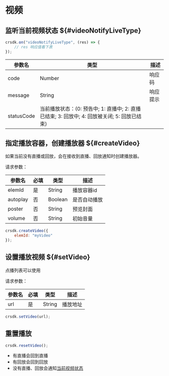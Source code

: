 # 视频

## 监听当前视频状态 ${#videoNotifyLiveType}

``` js
crsdk.on("videoNotifyLiveType", (res) => {
    // res 响应值看下表
});
```

| 参数名       | 类型       | 描述                                                  |
| ------------ | ------------| ----------------------------------------------------- |
| code   | Number |响应码 |
| message   | String |响应提示 |
| statusCode   | 当前播放状态：(0: 预告中; 1: 直播中; 2: 直播已结束; 3: 回放中; 4: 回放被关闭; 5: 回放已结束) |

## 指定播放容器，创建播放器 ${#createVideo}

如果当前没有直播或回放，会在接收到直播、回放通知时创建播放器。

请求参数：

| 参数名       | 必填       | 类型       | 描述                                                  |
| ------------ | ------------ | ------------| ----------------------------------------------------- |
| elemId   | 是       | String | 播放容器id |
| autoplay   | 否       | Boolean | 是否自动播放 |
| poster   | 否       | String | 预览封面 |
| volume   | 否       | String | 初始音量 |


``` js
crsdk.createVideo({
    elemId: "myVideo"
});
```

## 设置播放视频 ${#setVideo}

点播列表可以使用

请求参数：

| 参数名       | 必填       | 类型       | 描述                                                  |
| ------------ | ------------ | ------------| ----------------------------------------------------- |
| url   | 是       | String | 播放地址 |


``` js
crsdk.setVideo(url);
```

## 重置播放

``` js
crsdk.resetVideo();
```

- 有直播会回到直播
- 有回放会回到回放
- 没有直播、回放会通知[当前视频状态](video#videoNotifyLiveType)
